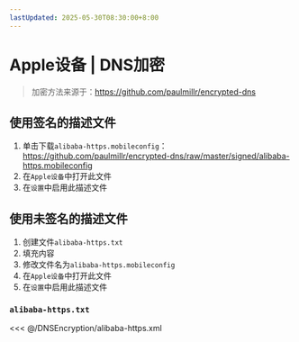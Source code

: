 ```yaml
---
lastUpdated: 2025-05-30T08:30:00+8:00
---
```


# Apple设备 | DNS加密

> 加密方法来源于：<https://github.com/paulmillr/encrypted-dns>

## 使用签名的描述文件

1. 单击下载`alibaba-https.mobileconfig`：
   <https://github.com/paulmillr/encrypted-dns/raw/master/signed/alibaba-https.mobileconfig>
2. 在`Apple设备`中打开此文件
3. 在`设置`中启用此描述文件

## 使用未签名的描述文件

1. 创建文件`alibaba-https.txt`
2. 填充内容
3. 修改文件名为`alibaba-https.mobileconfig`
4. 在`Apple设备`中打开此文件
5. 在`设置`中启用此描述文件

### `alibaba-https.txt`

<<< @/DNSEncryption/alibaba-https.xml
